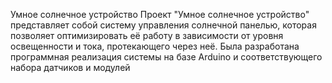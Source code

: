 Умное солнечное устройство
Проект "Умное солнечное устройство" представляет собой систему управления солнечной панелью, которая позволяет оптимизировать её работу в зависимости от уровня освещенности и тока, протекающего через неё. Была разработана программная реализация системы на базе Arduino и соответствующего набора датчиков и модулей
